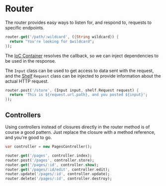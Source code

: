 # Router
<p class='lead'>
The router provides easy ways to listen for, and respond to, requests to specific
endpoints.
</p>

```dart
router.get('/path/:wildcard', ({String wildcard}) {
  return "You're looking for $wildcard";
});
```

The [IoC Container](#/core/container) resolves the callback, so we can inject dependencies
to be used in the response.

The `Input` class can be used to get access to data sent with the request, and the 
[Shelf](//pub.dartlang.org/packages/shelf) `Request` class can be injected to provide
information about the actual HTTP request.

```dart
router.post('/store', (Input input, shelf.Request request) {
  return 'This is ${request.url.path}, and you posted ${input}';
});
```

## Controllers
Using controllers instead of closures directly in the router method is of course
a good pattern. Just replace the closure with a method reference, and you're good to go.

```dart
var controller = new PagesController();

router.get('/pages', controller.index);
router.post('/pages', controller.store);
router.get('/pages/:id', controller.show);
router.get('/pages/:id/edit', controller.edit);
router.update('/pages/:id', controller.update);
router.delete('/pages/:id', controller.destroy);
```